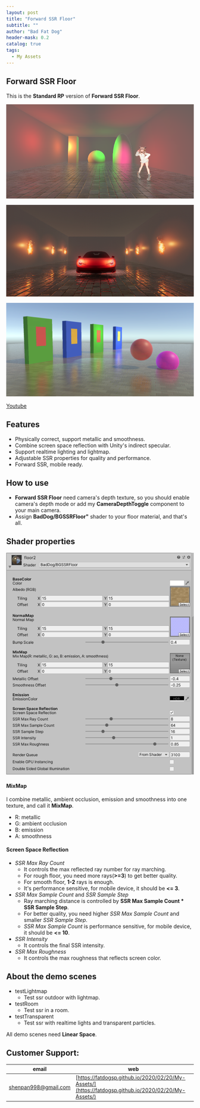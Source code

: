 ```yaml
---
layout: post
title: "Forward SSR Floor"
subtitle: ""
author: "Bad Fat Dog"
header-mask: 0.2
catalog: true
tags:
  - My Assets
---
```


## Forward SSR Floor

This is the **Standard RP** version of **Forward SSR Floor**.

![](/img/forward-ssr-floor/screenshot1.png)

![](/img/forward-ssr-floor/screenshot2.png)

![](/img/forward-ssr-floor/screenshot3.png)

[Youtube](https://youtu.be/51GTK4XxU6U)

## Features

+ Physically correct, support metallic and smoothness.
+ Combine screen space reflection with Unity's indirect specular.
+ Support realtime lighting and lightmap.
+ Adjustable SSR properties for quality and performance.
+ Forward SSR, mobile ready.

## How to use

+ **Forward SSR Floor** need camera's depth texture, so you should enable camera's depth mode or add my **CameraDepthToggle** component to your main camera.
+ Assign **BadDog/BGSSRFloor"** shader to your floor material, and that's all.

## Shader properties

![](/img/forward-ssr-floor/screenshot4.png)

#### MixMap

I combine metallic, ambient occlusion, emission and smoothness into one texture, and call it **MixMap**.

+ R: metallic
+ G: ambient occlusion
+ B: emission
+ A: smoothness

#### Screen Space Reflection

+ *SSR Max Ray Count*
	+ It controls the max reflected ray number for ray marching.
	+ For rough floor, you need more rays(**>=3**) to get better quality. 
	+ For smooth floor, **1-2** rays is enough.
	+ It's performance sensitive, for mobile device, it should be **<= 3**.
+ *SSR Max Sample Count* and *SSR Sample Step*
	+ Ray marching distance is controlled by **SSR Max Sample Count * SSR Sample Step**.
	+ For better quality, you need higher *SSR Max Sample Count* and smaller *SSR Sample Step*. 
	+ *SSR Max Sample Count* is performance sensitive, for mobile device, it should be **<= 10**.
+ *SSR Intensity*
	+ It controls the final SSR intensity.
+ *SSR Max Roughness*
	+ It controls the max roughness that reflects screen color.

## About the demo scenes

+ testLightmap
	+ Test ssr outdoor with lightmap.
+ testRoom
	+ Test ssr in a room.
+ testTransparent
	+ Test ssr with realtime lights and transparent particles.

All demo scenes need **Linear Space**.

## Customer Support:

| email | web |
| ---- | ---- |
| shenpan998@gmail.com |  [https://fatdogsp.github.io/2020/02/20/My-Assets/](https://fatdogsp.github.io/2020/02/20/My-Assets/) |




























